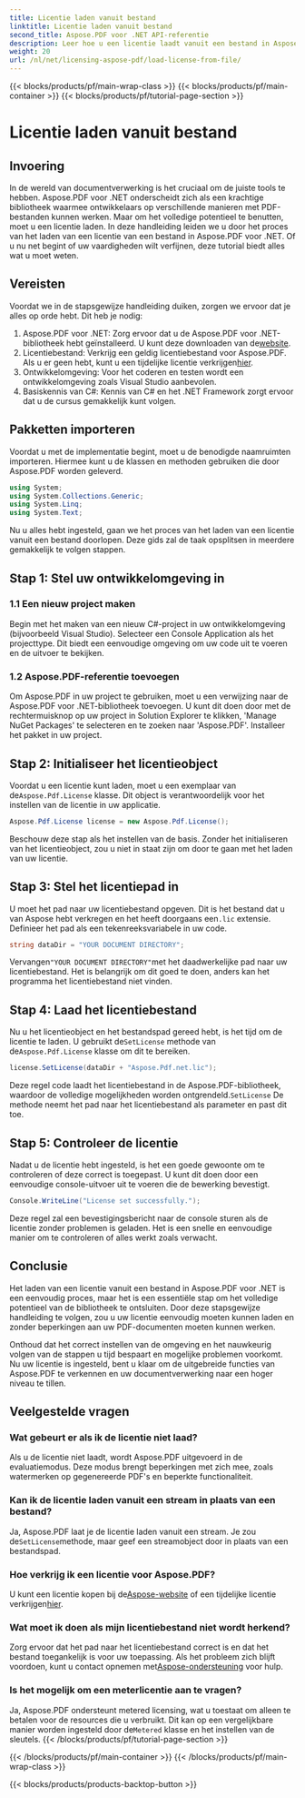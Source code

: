 ```yaml
---
title: Licentie laden vanuit bestand
linktitle: Licentie laden vanuit bestand
second_title: Aspose.PDF voor .NET API-referentie
description: Leer hoe u een licentie laadt vanuit een bestand in Aspose.PDF voor .NET met deze uitgebreide handleiding. Zorg voor volledige functionaliteit door uw licentie correct in te stellen.
weight: 20
url: /nl/net/licensing-aspose-pdf/load-license-from-file/
---
```


{{< blocks/products/pf/main-wrap-class >}}
{{< blocks/products/pf/main-container >}}
{{< blocks/products/pf/tutorial-page-section >}}

# Licentie laden vanuit bestand

## Invoering

In de wereld van documentverwerking is het cruciaal om de juiste tools te hebben. Aspose.PDF voor .NET onderscheidt zich als een krachtige bibliotheek waarmee ontwikkelaars op verschillende manieren met PDF-bestanden kunnen werken. Maar om het volledige potentieel te benutten, moet u een licentie laden. In deze handleiding leiden we u door het proces van het laden van een licentie van een bestand in Aspose.PDF voor .NET. Of u nu net begint of uw vaardigheden wilt verfijnen, deze tutorial biedt alles wat u moet weten.

## Vereisten

Voordat we in de stapsgewijze handleiding duiken, zorgen we ervoor dat je alles op orde hebt. Dit heb je nodig:

1.  Aspose.PDF voor .NET: Zorg ervoor dat u de Aspose.PDF voor .NET-bibliotheek hebt geïnstalleerd. U kunt deze downloaden van de[website](https://releases.aspose.com/pdf/net/).
2.  Licentiebestand: Verkrijg een geldig licentiebestand voor Aspose.PDF. Als u er geen hebt, kunt u een tijdelijke licentie verkrijgen[hier](https://purchase.aspose.com/temporary-license/).
3. Ontwikkelomgeving: Voor het coderen en testen wordt een ontwikkelomgeving zoals Visual Studio aanbevolen.
4. Basiskennis van C#: Kennis van C# en het .NET Framework zorgt ervoor dat u de cursus gemakkelijk kunt volgen.

## Pakketten importeren

Voordat u met de implementatie begint, moet u de benodigde naamruimten importeren. Hiermee kunt u de klassen en methoden gebruiken die door Aspose.PDF worden geleverd.

```csharp
using System;
using System.Collections.Generic;
using System.Linq;
using System.Text;
```

Nu u alles hebt ingesteld, gaan we het proces van het laden van een licentie vanuit een bestand doorlopen. Deze gids zal de taak opsplitsen in meerdere gemakkelijk te volgen stappen.

## Stap 1: Stel uw ontwikkelomgeving in

### 1.1 Een nieuw project maken
Begin met het maken van een nieuw C#-project in uw ontwikkelomgeving (bijvoorbeeld Visual Studio). Selecteer een Console Application als het projecttype. Dit biedt een eenvoudige omgeving om uw code uit te voeren en de uitvoer te bekijken.

### 1.2 Aspose.PDF-referentie toevoegen
Om Aspose.PDF in uw project te gebruiken, moet u een verwijzing naar de Aspose.PDF voor .NET-bibliotheek toevoegen. U kunt dit doen door met de rechtermuisknop op uw project in Solution Explorer te klikken, 'Manage NuGet Packages' te selecteren en te zoeken naar 'Aspose.PDF'. Installeer het pakket in uw project.

## Stap 2: Initialiseer het licentieobject

 Voordat u een licentie kunt laden, moet u een exemplaar van de`Aspose.Pdf.License` klasse. Dit object is verantwoordelijk voor het instellen van de licentie in uw applicatie.

```csharp
Aspose.Pdf.License license = new Aspose.Pdf.License();
```

Beschouw deze stap als het instellen van de basis. Zonder het initialiseren van het licentieobject, zou u niet in staat zijn om door te gaan met het laden van uw licentie.

## Stap 3: Stel het licentiepad in

 U moet het pad naar uw licentiebestand opgeven. Dit is het bestand dat u van Aspose hebt verkregen en het heeft doorgaans een`.lic` extensie. Definieer het pad als een tekenreeksvariabele in uw code.

```csharp
string dataDir = "YOUR DOCUMENT DIRECTORY";
```

 Vervangen`"YOUR DOCUMENT DIRECTORY"`met het daadwerkelijke pad naar uw licentiebestand. Het is belangrijk om dit goed te doen, anders kan het programma het licentiebestand niet vinden.

## Stap 4: Laad het licentiebestand

 Nu u het licentieobject en het bestandspad gereed hebt, is het tijd om de licentie te laden. U gebruikt de`SetLicense` methode van de`Aspose.Pdf.License` klasse om dit te bereiken.

```csharp
license.SetLicense(dataDir + "Aspose.Pdf.net.lic");
```

 Deze regel code laadt het licentiebestand in de Aspose.PDF-bibliotheek, waardoor de volledige mogelijkheden worden ontgrendeld.`SetLicense` De methode neemt het pad naar het licentiebestand als parameter en past dit toe.

## Stap 5: Controleer de licentie

Nadat u de licentie hebt ingesteld, is het een goede gewoonte om te controleren of deze correct is toegepast. U kunt dit doen door een eenvoudige console-uitvoer uit te voeren die de bewerking bevestigt.

```csharp
Console.WriteLine("License set successfully.");
```

Deze regel zal een bevestigingsbericht naar de console sturen als de licentie zonder problemen is geladen. Het is een snelle en eenvoudige manier om te controleren of alles werkt zoals verwacht.

## Conclusie

Het laden van een licentie vanuit een bestand in Aspose.PDF voor .NET is een eenvoudig proces, maar het is een essentiële stap om het volledige potentieel van de bibliotheek te ontsluiten. Door deze stapsgewijze handleiding te volgen, zou u uw licentie eenvoudig moeten kunnen laden en zonder beperkingen aan uw PDF-documenten moeten kunnen werken.

Onthoud dat het correct instellen van de omgeving en het nauwkeurig volgen van de stappen u tijd bespaart en mogelijke problemen voorkomt. Nu uw licentie is ingesteld, bent u klaar om de uitgebreide functies van Aspose.PDF te verkennen en uw documentverwerking naar een hoger niveau te tillen.

## Veelgestelde vragen

### Wat gebeurt er als ik de licentie niet laad?  
Als u de licentie niet laadt, wordt Aspose.PDF uitgevoerd in de evaluatiemodus. Deze modus brengt beperkingen met zich mee, zoals watermerken op gegenereerde PDF's en beperkte functionaliteit.

### Kan ik de licentie laden vanuit een stream in plaats van een bestand?  
 Ja, Aspose.PDF laat je de licentie laden vanuit een stream. Je zou de`SetLicense`methode, maar geef een streamobject door in plaats van een bestandspad.

### Hoe verkrijg ik een licentie voor Aspose.PDF?  
 U kunt een licentie kopen bij de[Aspose-website](https://purchase.aspose.com/buy) of een tijdelijke licentie verkrijgen[hier](https://purchase.aspose.com/temporary-license/).

### Wat moet ik doen als mijn licentiebestand niet wordt herkend?  
 Zorg ervoor dat het pad naar het licentiebestand correct is en dat het bestand toegankelijk is voor uw toepassing. Als het probleem zich blijft voordoen, kunt u contact opnemen met[Aspose-ondersteuning](https://forum.aspose.com/c/pdf/10) voor hulp.

### Is het mogelijk om een meterlicentie aan te vragen?  
 Ja, Aspose.PDF ondersteunt metered licensing, wat u toestaat om alleen te betalen voor de resources die u verbruikt. Dit kan op een vergelijkbare manier worden ingesteld door de`Metered` klasse en het instellen van de sleutels.
{{< /blocks/products/pf/tutorial-page-section >}}

{{< /blocks/products/pf/main-container >}}
{{< /blocks/products/pf/main-wrap-class >}}

{{< blocks/products/products-backtop-button >}}
